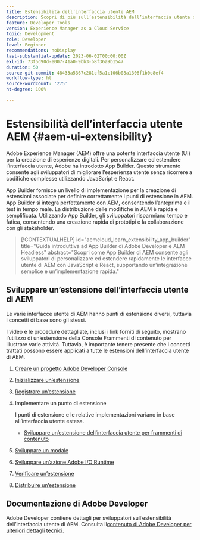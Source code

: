 ```yaml
---
title: Estensibilità dell’interfaccia utente AEM
description: Scopri di più sull’estensibilità dell’interfaccia utente di AEM con l’utilizzo di App Builder per creare estensioni.
feature: Developer Tools
version: Experience Manager as a Cloud Service
topic: Development
role: Developer
level: Beginner
recommendations: noDisplay
last-substantial-update: 2023-06-02T00:00:00Z
exl-id: 73f5d90d-e007-41a0-9bb3-b8f36a9b1547
duration: 50
source-git-commit: 48433a5367c281cf5a1c106b08a1306f1b0e8ef4
workflow-type: ht
source-wordcount: '275'
ht-degree: 100%

---
```


# Estensibilità dell’interfaccia utente AEM {#aem-ui-extensibility}

Adobe Experience Manager (AEM) offre una potente interfaccia utente (UI) per la creazione di esperienze digitali. Per personalizzare ed estendere l’interfaccia utente, Adobe ha introdotto App Builder. Questo strumento consente agli sviluppatori di migliorare l’esperienza utente senza ricorrere a codifiche complesse utilizzando JavaScript e React.

App Builder fornisce un livello di implementazione per la creazione di estensioni associate per definire correttamente i punti di estensione in AEM. App Builder si integra perfettamente con AEM, consentendo l’anteprima e il test in tempo reale. La distribuzione delle modifiche in AEM è rapida e semplificata. Utilizzando App Builder, gli sviluppatori risparmiano tempo e fatica, consentendo una creazione rapida di prototipi e la collaborazione con gli stakeholder.

>[!CONTEXTUALHELP]
>id="aemcloud_learn_extensibility_app_builder"
>title="Guida introduttiva ad App Builder di Adobe Developer e AEM Headless"
>abstract="Scopri come App Builder di AEM consente agli sviluppatori di personalizzare ed estendere rapidamente le interfacce utente di AEM con JavaScript e React, supportando un’integrazione semplice e un’implementazione rapida."

## Sviluppare un’estensione dell’interfaccia utente di AEM

Le varie interfacce utente di AEM hanno punti di estensione diversi, tuttavia i concetti di base sono gli stessi.

I video e le procedure dettagliate, inclusi i link forniti di seguito, mostrano l’utilizzo di un’estensione della Console Frammenti di contenuto per illustrare varie attività. Tuttavia, è importante tenere presente che i concetti trattati possono essere applicati a tutte le estensioni dell’interfaccia utente di AEM.

1. [Creare un progetto Adobe Developer Console](./adobe-developer-console-project.md)
1. [Inizializzare un’estensione](./app-initialization.md)
1. [Registrare un’estensione](./extension-registration.md)
1. Implementare un punto di estensione

   I punti di estensione e le relative implementazioni variano in base all’interfaccia utente estesa.

   + [Sviluppare un’estensione dell’interfaccia utente per frammenti di contenuto](./content-fragments/overview.md)

1. [Sviluppare un modale](./modal.md)
1. [Sviluppare un’azione Adobe I/O Runtime](./runtime-action.md)
1. [Verificare un’estensione](./verify.md)
1. [Distribuire un’estensione](./deploy.md)

## Documentazione di Adobe Developer

Adobe Developer contiene dettagli per sviluppatori sull’estensibilità dell’interfaccia utente di AEM. Consulta il[contenuto di Adobe Developer per ulteriori dettagli tecnici](https://developer.adobe.com/uix/docs/).
